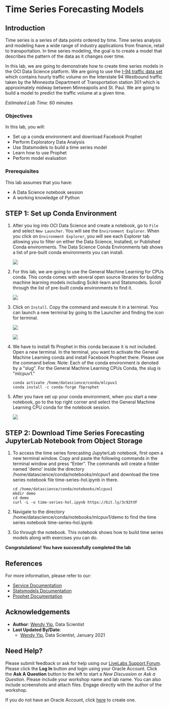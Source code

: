 # Time Series Forecasting Models

## Introduction

Time series is a series of data points ordered by time.  Time series analysis and modeling have a wide range of industry applications from finance, retail to transportation.   In time series modeling, the goal is to create a model that describes the pattern of the data as it changes over time.  

In this lab, we are going to demonstrate how to create time series models in the OCI Data Science platform.  We are going to use the [I-94 traffic data set](https://archive.ics.uci.edu/ml/datasets/Metro+Interstate+Traffic+Volume) which contains hourly traffic volume on the Interstate 94 Westbound traffic taken by the Minnesota Department of Transportation station 301 which is approximately midway between Minneapolis and St. Paul. We are going to build a model to predict the traffic volume at a given time.

*Estimated Lab Time*: 60 minutes

### Objectives
In this lab, you will:
* Set up a conda environment and download Facebook Prophet
* Perform Exploratory Data Analysis
* Use Statsmodels to build a time series model
* Learn how to use Prophet
* Perform model evaluation

### Prerequisites
This lab assumes that you have:
* A Data Science notebook session
* A working knowledge of Python

## **STEP 1:** Set up Conda Environment

1.  After you log into OCI Data Science and create a notebook, go to `File` and select `New Launcher`.  You will see the `Environment Explorer`. When you click on `Environment Explorer`, you will see each Explorer tab allowing you to filter on either the Data Science, Installed, or Published Conda environments.  The Data Science Conda Environments tab shows a list of pre-built conda environments you can install.

    ![](./../time-series-forecasting/images/conda_environment_explorer.png " ")

2.  For this lab, we are going to use the General Machine Learning for CPUs conda.  This conda comes with several open source libraries for building machine learning models including Scikit-learn and Statsmodels.  Scroll through the list of pre-built conda environments to find it.

    ![](./../time-series-forecasting/images/general_machine_learning_conda.png " ")

3.  Click on `Install`.  Copy the command and execute it in a terminal.  You can launch a new terminal by going to the Launcher and finding the icon for terminal.

    ![](./../time-series-forecasting/images/install_general_machine_learning_conda.png " ")

    ![](./../time-series-forecasting/images/open_terminal.png " ")

4.  We have to install fb Prophet in this conda because it is not included.  Open a new terminal.  In the terminal, you want to activate the General Machine Learning conda and install Facebook Prophet there.  Please use the command below.  Note:  Each of the conda environment is denoted by a "slug".  For the General Machine Learning CPUs Conda, the slug is "mlcpuv1."

    ```
    conda activate /home/datascience/conda/mlcpuv1
    conda install -c conda-forge fbprophet
    ```

5.  After you have set up your conda environment, when you start a new notebook, go to the top right corner and select the General Machine Learning CPU conda for the notebook session.

    ![](./../time-series-forecasting/images/pick_conda_environ_for_notebook.png " ")

## **STEP 2:** Download Time Series Forecasting JupyterLab Notebook from Object Storage

1.  To access the time series forecasting JupyterLab notebook, first open a new terminal window.  Copy and paste the following commands in the terminal window and press “Enter”. The commands will create a folder named 'demo' inside the directory 
/home/datascience/conda/notebooks/mlcpuv1 and download the time series notebook file time-series-hol.ipynb in there.

    ```
    cd /home/datascience/conda/notebooks/mlcpuv1
    mkdir demo
    cd demo 
    curl -L -o time-series-hol.ipynb https://bit.ly/3c92tVF
    ```
2.  Navigate to the directory /home/datascience/conda/notebooks/mlcpuv1/demo to find the time series notebook time-series-hol.ipynb

3.  Go through the notebook.  This notebook shows how to build time series models along with exercises you can do.

**Congratulations! You have successfully completed the lab**

## References

For more information, please refer to our:

* [Service Documentation](https://docs.oracle.com/en-us/iaas/data-science/using/data-science.htm)
* [Statsmodels Documentation](https://www.statsmodels.org/stable/index.html)
* [Prophet Documentation](https://facebook.github.io/prophet/)

## Acknowledgements

* **Author**: [Wendy Yip](https://www.linkedin.com/in/wendy-yip-a3990610/), Data Scientist
* **Last Updated By/Date**:
    * [Wendy Yip](https://www.linkedin.com/in/wendy-yip-a3990610/), Data Scientist, January 2021


## Need Help?
Please submit feedback or ask for help using our [LiveLabs Support Forum](https://community.oracle.com/tech/developers/categories/data-science). Please click the **Log In** button and login using your Oracle Account. Click the **Ask A Question** button to the left to start a *New Discussion* or *Ask a Question*.  Please include your workshop name and lab name.  You can also include screenshots and attach files.  Engage directly with the author of the workshop.

If you do not have an Oracle Account, click [here](https://profile.oracle.com/myprofile/account/create-account.jspx) to create one.
